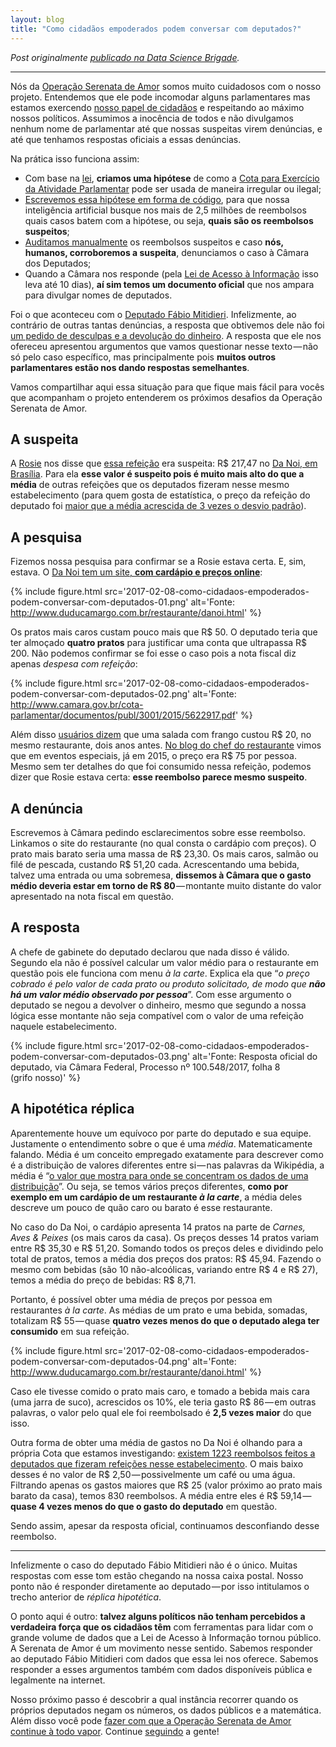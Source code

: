 ```yaml
---
layout: blog
title: "Como cidadãos empoderados podem conversar com deputados?"
---
```


_Post originalmente [publicado na Data Science Brigade](http://datasciencebr.com/como-cidadãos-empoderados-podem-conversar-com-deputados-a24ad4020f1b)._

* * *

Nós da [Operação Serenata de Amor](http://serenatadeamor.org) somos muito cuidadosos com o nosso projeto. Entendemos que ele pode incomodar alguns parlamentares mas estamos exercendo [nosso papel de cidadãos](http://datasciencebr.com/serenata-de-amor-e-transpar%C3%AAncia-nos-gastos-p%C3%BAblicos-f964bada722) e respeitando ao máximo nossos políticos. Assumimos a inocência de todos e não divulgamos nenhum nome de parlamentar até que nossas suspeitas virem denúncias, e até que tenhamos respostas oficiais a essas denúncias.

Na prática isso funciona assim:

*   Com base na [lei](http://www2.camara.leg.br/participe/fale-conosco/perguntas-frequentes/cota-para-o-exercicio-da-atividade-parlamentar), **criamos uma hipótese** de como a [Cota para Exercício da Atividade Parlamentar](http://www.camara.gov.br/cota-parlamentar/) pode ser usada de maneira irregular ou ilegal;
*   [Escrevemos essa hipótese em forma de código](http://datasciencebr.com/como-a-rosie-usa-machine-learning-na-serenata-de-amor-9168e0f1909d), para que nossa inteligência artificial busque nos mais de 2,5 milhões de reembolsos quais casos batem com a hipótese, ou seja, **quais são os reembolsos suspeitos**;
*   [Auditamos manualmente](http://datasciencebr.com/como-est%C3%A1-acontecendo-a-hackaton-de-den%C3%BAncias-da-opera%C3%A7%C3%A3o-serenata-de-amor-a8bd193e0c76) os reembolsos suspeitos e caso **nós, humanos, corroboremos a suspeita**, denunciamos o caso à Câmara dos Deputados;
*   Quando a Câmara nos responde (pela [Lei de Acesso à Informação](http://www.acessoainformacao.gov.br/assuntos/conheca-seu-direito/a-lei-de-acesso-a-informacao) isso leva até 10 dias), **aí sim temos um documento oficial** que nos ampara para divulgar nomes de deputados.

Foi o que aconteceu com o [Deputado Fábio Mitidieri](http://www.camara.leg.br/internet/deputado/Dep_Detalhe.asp?id=5830569). Infelizmente, ao contrário de outras tantas denúncias, a resposta que obtivemos dele não foi [um pedido de desculpas e a devolução do dinheiro](https://www.facebook.com/operacaoSerenataDeAmor/posts/602682196590773). A resposta que ele nos ofereceu apresentou argumentos que vamos questionar nesse texto — não só pelo caso específico, mas principalmente pois **muitos outros parlamentares estão nos dando respostas semelhantes**.

Vamos compartilhar aqui essa situação para que fique mais fácil para vocês que acompanham o projeto entenderem os próximos desafios da Operação Serenata de Amor.

## A suspeita

A [Rosie](http://github.com/datasciencebr/rosie) nos disse que [essa refeição](http://www.camara.gov.br/cota-parlamentar/documento?nuDeputadoId=3001&numMes=3&numAno=2015&despesa=13&idDocumento=6234) era suspeita: R$ 217,47 no [Da Noi, em Brasília](http://www.duducamargo.com.br/restaurante/danoi.html). Para ela **esse valor é suspeito pois é muito mais alto do que a média** de outras refeições que os deputados fizeram nesse mesmo estabelecimento (para quem gosta de estatística, o preço da refeição do deputado foi [maior que a média acrescida de 3 vezes o desvio padrão](https://github.com/datasciencebr/rosie/blob/master/rosie/meal_price_outlier_classifier.py#L48)).

## A pesquisa

Fizemos nossa pesquisa para confirmar se a Rosie estava certa. E, sim, estava. O [Da Noi tem um site, **com cardápio e preços online**](http://www.duducamargo.com.br/restaurante/danoi.html):

{% include figure.html src='2017-02-08-como-cidadaos-empoderados-podem-conversar-com-deputados-01.png' alt='Fonte: http://www.duducamargo.com.br/restaurante/danoi.html' %}

Os pratos mais caros custam pouco mais que R$ 50\. O deputado teria que ter almoçado **quatro pratos** para justificar uma conta que ultrapassa R$ 200\. Não podemos confirmar se foi esse o caso pois a nota fiscal diz apenas _despesa com refeição_:

{% include figure.html src='2017-02-08-como-cidadaos-empoderados-podem-conversar-com-deputados-02.png' alt='Fonte: http://www.camara.gov.br/cota-parlamentar/documentos/publ/3001/2015/5622917.pdf' %}

Além disso [usuários dizem](https://foursquare.com/v/da-noi/4d37060d036c548163444989) que uma salada com frango custou R$ 20, no mesmo restaurante, dois anos antes. [No blog do chef do restaurante](http://duducamargo.com.br/blog/final-de-semana-gastronomico-no-da-noi/) vimos que em eventos especiais, já em 2015, o preço era R$ 75 por pessoa. Mesmo sem ter detalhes do que foi consumido nessa refeição, podemos dizer que Rosie estava certa: **esse reembolso parece mesmo suspeito**.

## A denúncia

Escrevemos à Câmara pedindo esclarecimentos sobre esse reembolso. Linkamos o site do restaurante (no qual consta o cardápio com preços). O prato mais barato seria uma massa de R$ 23,30\. Os mais caros, salmão ou filé de pescada, custando R$ 51,20 cada. Acrescentando uma bebida, talvez uma entrada ou uma sobremesa, **dissemos à Câmara que o gasto médio deveria estar em torno de R$ 80** — montante muito distante do valor apresentado na nota fiscal em questão.

## A resposta

A chefe de gabinete do deputado declarou que nada disso é válido. Segundo ela não é possível calcular um valor médio para o restaurante em questão pois ele funciona com menu _à la carte_. Explica ela que “_o preço cobrado é pelo valor de cada prato ou produto solicitado, de modo que_ **_não há um valor médio observado por pessoa_**”. Com esse argumento o deputado se negou a devolver o dinheiro, mesmo que segundo a nossa lógica esse montante não seja compatível com o valor de uma refeição naquele estabelecimento.

{% include figure.html src='2017-02-08-como-cidadaos-empoderados-podem-conversar-com-deputados-03.png' alt='Fonte: Resposta oficial do deputado, via Câmara Federal, Processo nº 100.548/2017, folha 8 (grifo nosso)' %}

## A hipotética réplica

Aparentemente houve um equívoco por parte do deputado e sua equipe. Justamente o entendimento sobre o que é uma _média_. Matematicamente falando. Média é um conceito empregado exatamente para descrever como é a distribuição de valores diferentes entre si — nas palavras da Wikipédia, a média é “[o valor que mostra para onde se concentram os dados de uma distribuição](https://pt.wikipedia.org/wiki/M%C3%A9dia)”. Ou seja, se temos vários preços diferentes, **como por exemplo em um cardápio de um restaurante _à la carte_**, a média deles descreve um pouco de quão caro ou barato é esse restaurante.

No caso do Da Noi, o cardápio apresenta 14 pratos na parte de _Carnes, Aves & Peixes_ (os mais caros da casa). Os preços desses 14 pratos variam entre R$ 35,30 e R$ 51,20\. Somando todos os preços deles e dividindo pelo total de pratos, temos a média dos preços dos pratos: R$ 45,94\. Fazendo o mesmo com bebidas (são 10 não-alcoólicas, variando entre R$ 4 e R$ 27), temos a média do preço de bebidas: R$ 8,71.

Portanto, é possível obter uma média de preços por pessoa em restaurantes _à la carte_. As médias de um prato e uma bebida, somadas, totalizam R$ 55 — quase **quatro vezes menos do que o deputado alega ter consumido** em sua refeição.

{% include figure.html src='2017-02-08-como-cidadaos-empoderados-podem-conversar-com-deputados-04.png' alt='Fonte: http://www.duducamargo.com.br/restaurante/danoi.html' %}

Caso ele tivesse comido o prato mais caro, e tomado a bebida mais cara (uma jarra de suco), acrescidos os 10%, ele teria gasto R$ 86 — em outras palavras, o valor pelo qual ele foi reembolsado é **2,5 vezes maior** do que isso.

Outra forma de obter uma média de gastos no Da Noi é olhando para a própria Cota que estamos investigando: [existem 1223 reembolsos feitos a deputados que fizeram refeições nesse estabelecimento](https://jarbas.datasciencebr.com/#/cnpjCpf/16955896000445). O mais baixo desses é no valor de R$ 2,50 — possivelmente um café ou uma água. Filtrando apenas os gastos maiores que R$ 25 (valor próximo ao prato mais barato da casa), temos 830 reembolsos. A média entre eles é R$ 59,14 — **quase 4 vezes menos do que o gasto do deputado** em questão.

Sendo assim, apesar da resposta oficial, continuamos desconfiando desse reembolso.

* * *

Infelizmente o caso do deputado Fábio Mitidieri não é o único. Muitas respostas com esse tom estão chegando na nossa caixa postal. Nosso ponto não é responder diretamente ao deputado — por isso intitulamos o trecho anterior de _réplica hipotética_.

O ponto aqui é outro: **talvez alguns políticos não tenham percebidos a verdadeira força que os cidadãos têm** com ferramentas para lidar com o grande volume de dados que a Lei de Acesso à Informação tornou público. A Serenata de Amor é um movimento nesse sentido. Sabemos responder ao deputado Fábio Mitidieri com dados que essa lei nos oferece. Sabemos responder a esses argumentos também com dados disponíveis pública e legalmente na internet.

Nosso próximo passo é descobrir a qual instância recorrer quando os próprios deputados negam os números, os dados públicos e a matemática. Além disso você pode [fazer com que a Operação Serenata de Amor continue à todo vapor](http://apoia.se/serenata). Continue [seguindo](https://www.facebook.com/operacaoSerenataDeAmor/) a gente!